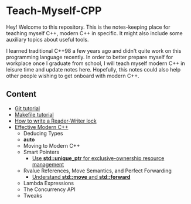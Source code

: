# Teach-Myself-CPP

Hey! Welcome to this repository. This is the notes-keeping place for teaching myself C++, modern C++ in specific. It might also include some auxiliary topics about useful tools.

I learned traditional C++98 a few years ago and didn't quite work on this programming language recently. In order to better prepare myself for workplace once I graduate from school, I will teach myself modern C++ in leisure time and update notes here. Hopefully, this notes could also help other people wishing to get onboard with modern C++.

## Content

- [Git tutorial](./Git-tutorial)
- [Makefile tutorial](./Makefile-tutorial)
- [How to write a Reader-Writer lock](./ReaderWriter-lock)
- [Effective Modern C++](./Effective-Modern-C++/Effective-Modern-CPP.pdf)
	* Deducing Types
	* **auto**
	* Moving to Modern C++
	* Smart Pointers
		* [Use **std::unique_ptr** for exclusive-ownership resource management](./Effective-Modern-C++/Item-18) 
	* Rvalue References, Move Semantics, and Perfect Forwarding
        * [Understand **std::move** and **std::forward**](./Effective-Modern-C++/Item-23)
	* Lambda Expressions
	* The Concurrency API
	* Tweaks
